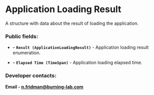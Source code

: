 # Application Loading Result

A structure with data about the result of loading the application.

### Public fields:

- **-** **`Result (ApplicationLoadingResult)`** - Application loading result enumeration.

- **-** **`Elapsed Time (TimeSpan)`** - Application loading elapsed time.

### Developer contacts:

**Email - [n.fridman@burning-lab.com](mailto://n.fridman@burning-lab.com)**